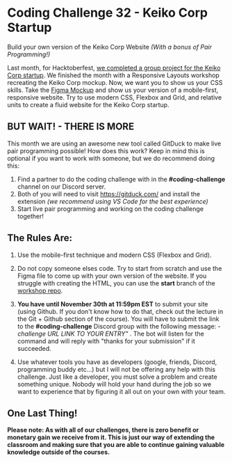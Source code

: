 # Coding Challenge 32 - Keiko Corp Startup

Build your own version of the Keiko Corp Website *(With a bonus of Pair Programming!)*

Last month, for Hacktoberfest, [we completed a group project for the Keiko Corp startup](https://github.com/zero-to-mastery/Keiko-Corp). We finished the month with a Responsive Layouts workshop recreating the Keiko Corp mockup. Now, we want you to show us your CSS skills. Take the [Figma Mockup](https://www.figma.com/file/NY0Do1PFf4xl0ZuSTA1X9U/Keiko-Corp-Hacktoberfest-Project?node-id=2%3A8) and show us your version of a mobile-first, responsive website. Try to use modern CSS, Flexbox and Grid, and relative units to create a fluid website for the Keiko Corp startup.

## BUT WAIT! - THERE IS MORE

This month we are using an awesome new tool called GitDuck to make live pair programming possible! How does this work? Keep in mind this is optional if you want to work with someone, but we do recommend doing this:

1. Find a partner to do the coding challenge with in the **#coding-challenge** channel on our Discord server.
2. Both of you will need to visit https://gitduck.com/ and install the extension *(we recommend using VS Code for the best experience)*
3. Start live pair programming and working on the coding challenge together! 

## The Rules Are:

1. Use the mobile-first technique and modern CSS (Flexbox and Grid).

2. Do not copy someone elses code. Try to start from scratch and use the Figma file to come up with your own version of the website. If you struggle with creating the HTML, you can use the **start** branch of the [workshop repo](https://github.com/brittneypostma/workshop-keiko-corp).

3. **You have until November 30th at 11:59pm EST** to submit your site (using Github. If you don't know how to do that, check out the lecture in the Git + Github section of the course). You will have to submit the link to the **#coding-challenge** Discord group with the following message:  *-challenge URL LINK TO YOUR ENTRY"* . The bot will listen for the command and will reply with "thanks for your submission" if it succeeded.

4. Use whatever tools you have as developers (google, friends, Discord, programming buddy etc...) but I will not be offering any help with this challenge. Just like a developer, you must solve a problem and create something unique. Nobody will hold your hand during the job so we want to experience that by figuring it all out on your own with your team. 

## One Last Thing!

**Please note: As with all of our challenges, there is zero benefit or monetary gain we receive from it. This is just our way of extending the classroom and making sure that you are able to continue gaining valuable knowledge outside of the courses.**
